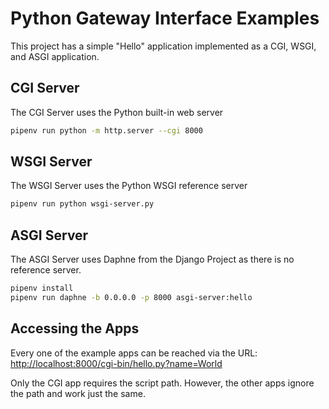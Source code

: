 Python Gateway Interface Examples
=========================

This project has a simple "Hello" application
implemented as a CGI, WSGI, and ASGI application. 

CGI Server
----------

The CGI Server uses the Python built-in web server

```bash
pipenv run python -m http.server --cgi 8000
```


WSGI Server
-----------

The WSGI Server uses the Python WSGI reference server

```bash
pipenv run python wsgi-server.py
```

ASGI Server
-----------

The ASGI Server uses Daphne from the Django Project as there
is no reference server.

```bash
pipenv install
pipenv run daphne -b 0.0.0.0 -p 8000 asgi-server:hello

```

Accessing the Apps
------------------

Every one of the example apps can be reached via the URL:
[http://localhost:8000/cgi-bin/hello.py?name=World](http://localhost:8000/cgi-bin/hello.py?name=World)

Only the CGI app requires the script path. However, the other
apps ignore the path and work just the same.
